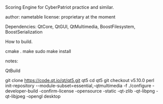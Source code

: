 Scoring Engine for CyberPatriot practice and similar.

author: nametable
license: proprietary at the moment

Dependencies: QtCore, QtGUI, QtMultimedia, BoostFilesystem, BoostSerialization

How to build.

cmake .
make
sudo make install

notes:

QtBuild

git clone https://code.qt.io/qt/qt5.git qt5
cd qt5
git checkout v5.10.0
perl init-repository --module-subset=essential,-qtmultimedia -f
./configure -developer-build -confirm-license -opensource -static -qt-zlib -qt-libpng -qt-libjpeg -opengl desktop

